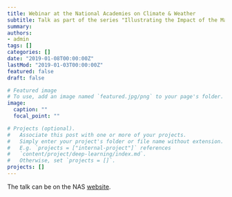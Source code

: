 ```yaml
---
title: Webinar at the National Academies on Climate & Weather 
subtitle: Talk as part of the series "Illustrating the Impact of the Mathematical Sciences"
summary: 
authors:
- admin
tags: []
categories: []
date: "2019-01-08T00:00:00Z"
lastMod: "2019-01-03T00:00:00Z"
featured: false
draft: false

# Featured image
# To use, add an image named `featured.jpg/png` to your page's folder. 
image:
  caption: ""
  focal_point: ""

# Projects (optional).
#   Associate this post with one or more of your projects.
#   Simply enter your project's folder or file name without extension.
#   E.g. `projects = ["internal-project"]` references 
#   `content/project/deep-learning/index.md`.
#   Otherwise, set `projects = []`.
projects: []
---
```


The talk can be on the NAS [website](https://www.nationalacademies.org/event/09-08-2020/climate-and-weather-illustrating-the-impact-of-the-mathematical-sciences).
